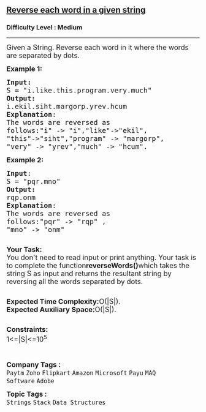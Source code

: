 <h2><a href="https://www.geeksforgeeks.org/problems/reverse-each-word-in-a-given-string1001/1?page=2&category=Strings&difficulty=Medium&status=unsolved&sortBy=submissions">Reverse each word in a given string</a></h2><h3>Difficulty Level : Medium</h3><hr><div class="problems_problem_content__Xm_eO"><p><span style="font-size: 18px;">Given a String. Reverse each word in it where the words are separated by dots.</span></p>
<p><span style="font-size: 18px;"><strong>Example 1:</strong></span></p>
<pre><span style="font-size: 18px;"><strong>Input:
</strong>S = "i.like.this.program.very.much"
<strong>Output:</strong> 
i.ekil.siht.margorp.yrev.hcum
<strong>Explanation</strong>: 
The words are reversed as
follows:"i" -&gt; "i","like"-&gt;"ekil",
"this"-&gt;"siht","program" -&gt; "margorp",
"very" -&gt; "yrev","much" -&gt; "hcum".</span></pre>
<p><span style="font-size: 18px;"><strong>Example 2:</strong></span></p>
<pre><span style="font-size: 18px;"><strong>Input</strong>: 
S = "pqr.mno"
<strong>Output:</strong> 
rqp.onm
<strong>Explanation</strong>: 
The words are reversed as
follows:"pqr" -&gt; "rqp" ,
"mno" -&gt; "onm"</span></pre>
<p><br><span style="font-size: 18px;"><strong>Your Task:</strong><br>You don't need to read input or print anything. Your task is to complete the function<strong>reverseWords()</strong>which takes the string S as input and returns the resultant string by reversing all the words separated by dots.</span></p>
<p><br><span style="font-size: 18px;"><strong>Expected Time Complexity:</strong>O(|S|).<br><strong>Expected Auxiliary Space:</strong>O(|S|).</span></p>
<p><br><span style="font-size: 18px;"><strong>Constraints:</strong><br>1&lt;=|S|&lt;=10<sup>5</sup></span></p>
<p>&nbsp;</p></div><p><span style=font-size:18px><strong>Company Tags : </strong><br><code>Paytm</code>&nbsp;<code>Zoho</code>&nbsp;<code>Flipkart</code>&nbsp;<code>Amazon</code>&nbsp;<code>Microsoft</code>&nbsp;<code>Payu</code>&nbsp;<code>MAQ Software</code>&nbsp;<code>Adobe</code>&nbsp;<br><p><span style=font-size:18px><strong>Topic Tags : </strong><br><code>Strings</code>&nbsp;<code>Stack</code>&nbsp;<code>Data Structures</code>&nbsp;